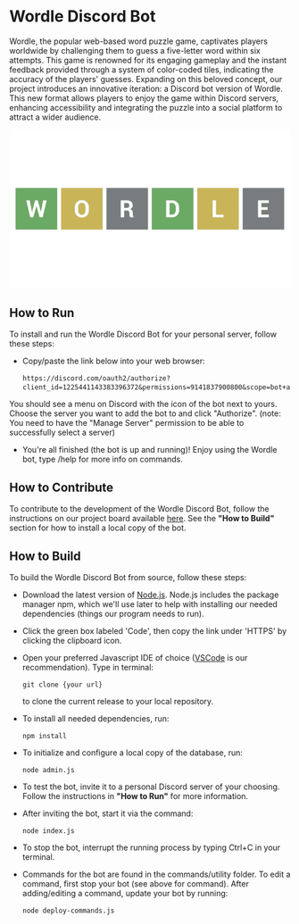 # Wordle Discord Bot

Wordle, the popular web-based word puzzle game, captivates players worldwide by challenging them to guess a five-letter word within six attempts. This game is renowned for its engaging gameplay and the instant feedback provided through a system of color-coded tiles, indicating the accuracy of the players' guesses. Expanding on this beloved concept, our project introduces an innovative iteration: a Discord bot version of Wordle. This new format allows players to enjoy the game within Discord servers, enhancing accessibility and integrating the puzzle into a social platform to attract a wider audience.

![wordle.png](wordle.png)


## How to Run 

To install and run the Wordle Discord Bot for your personal server, follow these steps:

- Copy/paste the link below into your web browser:
    ```
    https://discord.com/oauth2/authorize?client_id=1225441143383396372&permissions=9141837900800&scope=bot+applications.commands
    ```
You should see a menu on Discord with the icon of the bot next to yours. Choose the server you want to add the bot to and click "Authorize". 
(note: You need to have the "Manage Server" permission to be able to successfully select a server)

- You're all finished (the bot is up and running)! Enjoy using the Wordle bot, type /help for more info on commands.

## How to Contribute

To contribute to the development of the Wordle Discord Bot, follow the instructions on our project board available [here](https://temple-team-fykau2e3.atlassian.net/jira/software/projects/SCRUM/boards/1/backlog).
See the **"How to Build"** section for how to install a local copy of the bot.

## How to Build

To build the Wordle Discord Bot from source, follow these steps:


- Download the latest version of [Node.js](https://nodejs.org/en). Node.js includes the package manager npm, which we'll use later to help with installing our needed dependencies (things our program needs to run).
- Click the green box labeled 'Code', then copy the link under 'HTTPS' by clicking the clipboard icon. 
- Open your preferred Javascript IDE of choice ([VSCode](https://code.visualstudio.com/) is our recommendation). Type in terminal:
    ```
    git clone {your url}
    ```
    to clone the current release to your local repository.

- To install all needed dependencies, run:
    
    ```
    npm install
    ```
- To initialize and configure a local copy of the database, run:

    ```
    node admin.js
    ```

- To test the bot, invite it to a personal Discord server of your choosing. Follow the instructions in **"How to Run"** for more information.
- After inviting the bot, start it via the command:

    ```
    node index.js
    ```
- To stop the bot, interrupt the running process by typing Ctrl+C in your terminal.  
- Commands for the bot are found in the commands/utility folder. To edit a command, first stop your bot (see above for command). After adding/editing a command, update your bot by running:

    ```
    node deploy-commands.js
    ```
